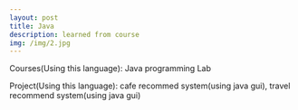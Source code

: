 ```yaml
---
layout: post
title: Java
description: learned from course
img: /img/2.jpg
---
```



Courses(Using this language): Java programming Lab

Project(Using this language): cafe recommed system(using java gui), travel recommend system(using java gui)

